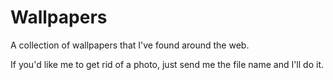 # Wallpapers
A collection of wallpapers that I've found around the web.

If you'd like me to get rid of a photo, just send me the file name and I'll do it.
